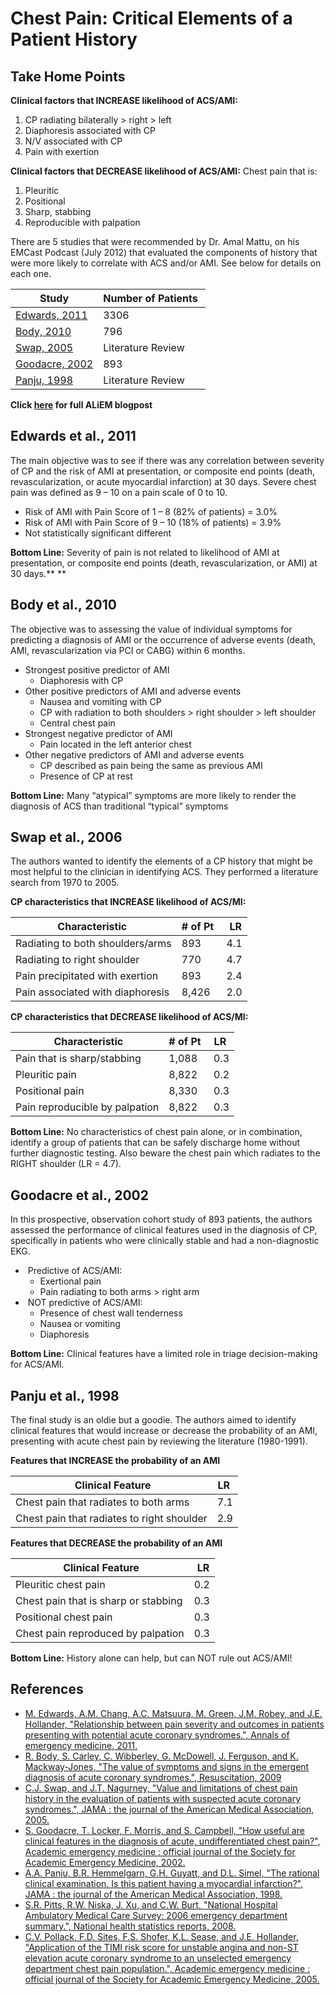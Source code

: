 


# Chest Pain: Critical Elements of a Patient History

## Take Home Points

**Clinical factors that INCREASE likelihood of ACS/AMI:**

1.  CP radiating bilaterally &gt; right &gt; left
2.  Diaphoresis associated with CP
3.  N/V associated with CP
4.  Pain with exertion

**Clinical factors that DECREASE likelihood of ACS/AMI:**
Chest pain that is:

1.  Pleuritic
2.  Positional
3.  Sharp, stabbing
4.  Reproducible with palpation

There are 5 studies that were recommended by Dr. Amal Mattu, on his EMCast Podcast (July 2012) that evaluated the components of history that were more likely to correlate with ACS and/or AMI. See below for details on each one.

|  Study                                                        | Number of Patients  |
|---------------------------------------------------------------|---------------------|
| [Edwards, 2011](http://www.ncbi.nlm.nih.gov/pubmed/21802776)  | 3306                |
| [Body, 2010](http://www.ncbi.nlm.nih.gov/pubmed/20036454)     | 796                 |
| [Swap, 2005](http://www.ncbi.nlm.nih.gov/pubmed/16304077)     | Literature Review   |
| [Goodacre, 2002](http://www.ncbi.nlm.nih.gov/pubmed/11874776) | 893                 |
| [Panju, 1998](http://www.ncbi.nlm.nih.gov/pubmed/9786377)     | Literature Review   |

**Click [here](http://academiclifeinem.com/chest-pain-part-1-of-3-what-is-the-value-of-a-good-history/) for full ALiEM blogpost**

## Edwards et al., 2011

The main objective was to see if there was any correlation between severity of CP and the risk of AMI at presentation, or composite end points (death, revascularization, or acute myocardial infarction) at 30 days. Severe chest pain was defined as 9 – 10 on a pain scale of 0 to 10. 

-   Risk of AMI with Pain Score of 1 – 8 (82% of patients) = 3.0%
-   Risk of AMI with Pain Score of 9 – 10 (18% of patients) = 3.9%
-   Not statistically significant different

**Bottom Line:** Severity of pain is not related to likelihood of AMI at presentation, or composite end points (death, revascularization, or AMI) at 30 days.**
**

## Body et al., 2010

The objective was to assessing the value of individual symptoms for predicting a diagnosis of AMI or the occurrence of adverse events (death, AMI, revascularization via PCI or CABG) within 6 months. 

-   Strongest positive predictor of AMI
    -   Diaphoresis with CP
-   Other positive predictors of AMI and adverse events
    -   Nausea and vomiting with CP
    -   CP with radiation to both shoulders &gt; right shoulder &gt; left shoulder
    -   Central chest pain
-   Strongest negative predictor of AMI
    -   Pain located in the left anterior chest
-   Other negative predictors of AMI and adverse events
    -   CP described as pain being the same as previous AMI
    -   Presence of CP at rest

**Bottom Line:** Many “atypical” symptoms are more likely to render the diagnosis of ACS than traditional “typical” symptoms 

## Swap et al., 2006

The authors wanted to identify the elements of a CP history that might be most helpful to the clinician in identifying ACS. They performed a literature search from 1970 to 2005.

**CP characteristics that INCREASE likelihood of ACS/MI:**

| Characteristic                   | \# of Pt  |  LR |
|----------------------------------|-----------|-----|
| Radiating to both shoulders/arms | 893       | 4.1 |
| Radiating to right shoulder      | 770       | 4.7 |
| Pain precipitated with exertion  | 893       | 2.4 |
| Pain associated with diaphoresis | 8,426     | 2.0 |

**CP characteristics that DECREASE likelihood of ACS/MI:**

|  Characteristic                | \# of Pt  | LR  |
|--------------------------------|-----------|-----|
| Pain that is sharp/stabbing    | 1,088     | 0.3 |
| Pleuritic pain                 | 8,822     | 0.2 |
| Positional pain                | 8,330     | 0.3 |
| Pain reproducible by palpation | 8,822     | 0.3 |

**Bottom Line:** No characteristics of chest pain alone, or in combination, identify a group of patients that can be safely discharge home without further diagnostic testing. Also beware the chest pain which radiates to the RIGHT shoulder (LR = 4.7).

## Goodacre et al., 2002

In this prospective, observation cohort study of 893 patients, the authors assessed the performance of clinical features used in the diagnosis of CP, specifically in patients who were clinically stable and had a non-diagnostic EKG. 

-    Predictive of ACS/AMI:
    -   Exertional pain
    -   Pain radiating to both arms &gt; right arm
-    NOT predictive of ACS/AMI: 
    -   Presence of chest wall tenderness
    -   Nausea or vomiting
    -   Diaphoresis

**Bottom Line:** Clinical features have a limited role in triage decision-making for ACS/AMI.

## Panju et al., 1998

The final study is an oldie but a goodie. The authors aimed to identify clinical features that would increase or decrease the probability of an AMI, presenting with acute chest pain by reviewing the literature (1980-1991).

**Features that INCREASE the probability of an AMI**

|  Clinical Feature                          | LR  |
|--------------------------------------------|-----|
| Chest pain that radiates to both arms      | 7.1 |
| Chest pain that radiates to right shoulder | 2.9 |

**Features that DECREASE the probability of an AMI**

|  Clinical Feature                    |  LR |
|--------------------------------------|-----|
| Pleuritic chest pain                 | 0.2 |
| Chest pain that is sharp or stabbing | 0.3 |
| Positional chest pain                | 0.3 |
| Chest pain reproduced by palpation   | 0.3 |

**Bottom Line:** History alone can help, but can NOT rule out ACS/AMI! 

## References

-   [M. Edwards, A.M. Chang, A.C. Matsuura, M. Green, J.M. Robey, and J.E. Hollander, "Relationship between pain severity and outcomes in patients presenting with potential acute coronary syndromes.", Annals of emergency medicine, 2011.](http://www.ncbi.nlm.nih.gov/pubmed/21802776)
-   [R. Body, S. Carley, C. Wibberley, G. McDowell, J. Ferguson, and K. Mackway-Jones, "The value of symptoms and signs in the emergent diagnosis of acute coronary syndromes.", Resuscitation, 2009](http://www.ncbi.nlm.nih.gov/pubmed/20036454)
-   [C.J. Swap, and J.T. Nagurney, "Value and limitations of chest pain history in the evaluation of patients with suspected acute coronary syndromes.", JAMA : the journal of the American Medical Association, 2005.](%20http://www.ncbi.nlm.nih.gov/pubmed/16304077)
-   [S. Goodacre, T. Locker, F. Morris, and S. Campbell, "How useful are clinical features in the diagnosis of acute, undifferentiated chest pain?", Academic emergency medicine : official journal of the Society for Academic Emergency Medicine, 2002.](http://www.ncbi.nlm.nih.gov/pubmed/11874776)
-   [A.A. Panju, B.R. Hemmelgarn, G.H. Guyatt, and D.L. Simel, "The rational clinical examination. Is this patient having a myocardial infarction?", JAMA : the journal of the American Medical Association, 1998.](http://www.ncbi.nlm.nih.gov/pubmed/9786377)
-   [S.R. Pitts, R.W. Niska, J. Xu, and C.W. Burt, "National Hospital Ambulatory Medical Care Survey: 2006 emergency department summary.", National health statistics reports, 2008.](http://www.ncbi.nlm.nih.gov/pubmed/18958996)
-   [C.V. Pollack, F.D. Sites, F.S. Shofer, K.L. Sease, and J.E. Hollander, "Application of the TIMI risk score for unstable angina and non-ST elevation acute coronary syndrome to an unselected emergency department chest pain population.", Academic emergency medicine : official journal of the Society for Academic Emergency Medicine, 2005.](http://www.ncbi.nlm.nih.gov/pubmed/16365321)

